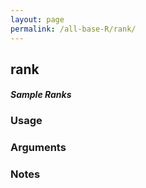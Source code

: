```yaml
---
layout: page
permalink: /all-base-R/rank/
---
```


## __rank__

#### _Sample Ranks_

### Usage

### Arguments

### Notes
